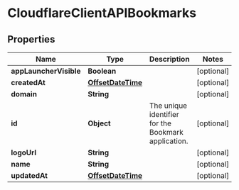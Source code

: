 # CloudflareClientAPIBookmarks

## Properties
Name | Type | Description | Notes
------------ | ------------- | ------------- | -------------
**appLauncherVisible** | **Boolean** |  |  [optional]
**createdAt** | [**OffsetDateTime**](OffsetDateTime.md) |  |  [optional]
**domain** | **String** |  |  [optional]
**id** | **Object** | The unique identifier for the Bookmark application. |  [optional]
**logoUrl** | **String** |  |  [optional]
**name** | **String** |  |  [optional]
**updatedAt** | [**OffsetDateTime**](OffsetDateTime.md) |  |  [optional]
